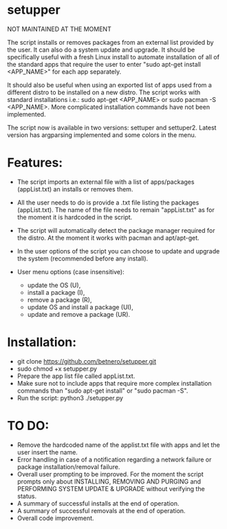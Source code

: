 # setupper

NOT MAINTAINED AT THE MOMENT

The script installs or removes packages from an external list provided by the user. It can also do a system update and upgrade.
It should be specifically useful with a fresh Linux install to automate installation of all of the standard apps that require the user to enter "sudo apt-get install <APP_NAME>" for each app separately. 

It should also be useful when using an exported list of apps used from a different distro to be installed on a new distro.
The script works with standard installations i.e.: sudo apt-get <APP_NAME> or sudo pacman -S <APP_NAME>. More complicated installation commands have not been implemented.

The script now is available in two versions: settuper and settuper2. Latest version has argparsing implemented and some colors in the menu.

# Features:
- The script imports an external file with a list of apps/packages (appList.txt) an installs or removes them.
- All the user needs to do is provide a .txt file listing the packages (appList.txt). The name of the file needs to remain "appList.txt" as for the moment it is hardcoded in the script. 
- The script will automatically detect the package manager required for the distro. At the moment it works with pacman and apt/apt-get.
- In the user options of the script you can choose to update and upgrade the system (recommended before any install).

- User menu options (case insensitive):
  - update the OS (U),
  - install a package (I),
  - remove a package (R),
  - update OS and install a package (UI),
  - update and remove a package (UR).

# Installation:
- git clone https://github.com/betnero/setupper.git
- sudo chmod +x setupper.py
- Prepare the app list file called appList.txt.
- Make sure not to include apps that require more complex installation commands than "sudo apt-get install" or "sudo pacman -S".
- Run the script: python3 ./setupper.py

# TO DO:
- Remove the hardcoded name of the applist.txt file with apps and let the user insert the name.
- Error handling in case of a notification regarding a network failure or package installation/removal failure.
- Overall user prompting to be improved. For the moment the script prompts only about INSTALLING, REMOVING AND PURGING and PERFORMING SYSTEM UPDATE & UPGRADE without verifying the status.
- A summary of successful installs at the end of operation.
- A summary of successful removals at the end of operation.
- Overall code improvement.
